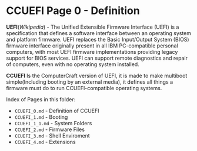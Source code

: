 CCUEFI Page 0 - Definition
==========================

**UEFI**(*Wikipedia*) - The Unified Extensible Firmware Interface (UEFI) is a specification that defines a software interface between an operating system and platform firmware. UEFI replaces the Basic Input/Output System (BIOS) firmware interface originally present in all IBM PC-compatible personal computers, with most UEFI firmware implementations providing legacy support for BIOS services. UEFI can support remote diagnostics and repair of computers, even with no operating system installed.

**CCUEFI** Is the ComputerCraft version of UEFI, it is made to make multiboot simple(Including booting by an external media), it defines all things a firmware must do to run CCUEFI-compatible operating systems.

Index of Pages in this folder:
 * `CCUEFI_0.md` - Definition of CCUEFI
 * `CCUEFI_1.md` - Booting
  * `CCUEFI_1_1.md` - System Folders
 * `CCUEFI_2.md` - Firmware Files
 * `CCUEFI_3.md` - Shell Enviroment
 * `CCUEFI_4.md` - Extensions

